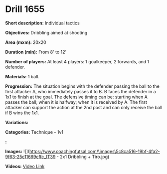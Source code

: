 # Drill 1655

**Short description:**
Individual tactics

**Objectives:**
Dribbling aimed at shooting

**Area (mxm):**
20x20

**Duration (min):**
From 8' to 12'

**Number of players:**
At least 4 players: 1 goalkeeper, 2 forwards, and 1 defender.

**Materials:**
1 ball.

**Progression:**
The situation begins with the defender passing the ball to the first attacker A, who immediately passes it to B. B faces the defender in a 1x1 to finish at the goal. The defensive timing can be: starting when A passes the ball; when it is halfway; when it is received by A. The first attacker can support the action at the 2nd post and can only receive the ball if B wins the 1x1.

**Variations:**


**Categories:**
Technique - 1v1

**:**


**Images:**
![](https://www.coachingfutsal.com/\images\5c8ca516-19bf-4fa2-9f63-25c11669cffc_IT39 - 2x1 Dribbling + Tiro.jpg)

**Videos:**
[Video Link](https://www.youtube.com/embed/fVst2cZX80E)

